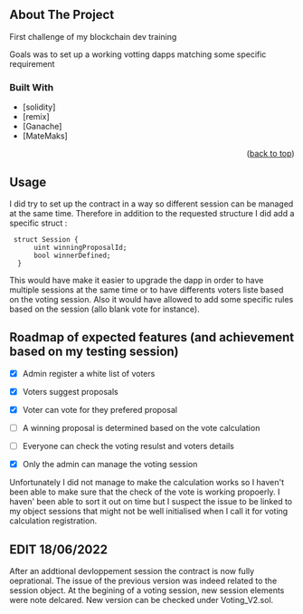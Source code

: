 ## About The Project

First challenge of my blockchain dev training

Goals was to set up a working votting dapps matching some specific requirement


### Built With

* [solidity]
* [remix]
* [Ganache]
* [MateMaks]


<p align="right">(<a href="#top">back to top</a>)</p>




## Usage

I did try to set up the contract in a way so different session can be managed at the same time. Therefore in addition to the requested structure I did add a specific struct :
```
 struct Session {
      uint winningProposalId;
      bool winnerDefined;
  }
  ```
 
 This would have make it easier to upgrade the dapp in order to have multiple sessions at the same time or to have differents voters liste based on the voting session.
 Also it would have allowed to add some specific rules based on the session (allo blank vote for instance).


## Roadmap of expected features (and achievement based on my testing session)

- [x] Admin register a white list of voters
- [x] Voters suggest proposals
- [x] Voter can vote for they prefered proposal
- [ ] A winning proposal is determined based on the vote calculation
- [ ] Everyone can check the voting resulst and voters details
- [x] Only the admin can manage the voting session


Unfortunately I did not manage to make the calculation works so I haven't been able to make sure that the check of the vote is working propoerly.
I haven' been able to sort it out on time but I suspect the issue to be linked to my object sessions that might not be well initialised when I call it for voting calculation registration.

## EDIT 18/06/2022
After an addtional devloppement session the contract is now fully oeprational.
The issue of the previous version was indeed related to the session object. At the begining of a voting session, new session elements were note delcared.
New version can be checked under Voting_V2.sol.




